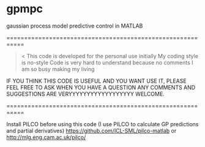 # gpmpc
gaussian process model predictive control in MATLAB

===========================================================

>< This code is developed for the personal use initially
> My coding style is no-style
> Code is very hard to understand because no comments
> I am so busy making my living

IF YOU THINK THIS CODE IS USEFUL AND YOU WANT USE IT, PLEASE FEEL FREE TO ASK WHEN YOU HAVE A QUESTION
ANY COMMENTS AND SUGGESTIONS ARE VERYYYYYYYYYYYYYYYYYY WELCOME.

===========================================================

Install PILCO before using this code (I use PILCO to calculate GP predictions and partial derivatives)
https://github.com/ICL-SML/pilco-matlab or http://mlg.eng.cam.ac.uk/pilco/

